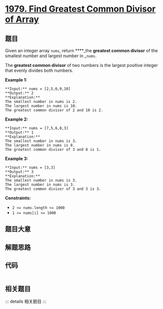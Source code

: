 # [1979. Find Greatest Common Divisor of Array](https://leetcode.com/problems/find-greatest-common-divisor-of-array)

## 题目

Given an integer array `nums`, return ****_the **greatest common divisor** of
the smallest number and largest number in _`nums`.

The **greatest common divisor** of two numbers is the largest positive integer
that evenly divides both numbers.



**Example 1:**

    
    
    **Input:** nums = [2,5,6,9,10]
    **Output:** 2
    **Explanation:**
    The smallest number in nums is 2.
    The largest number in nums is 10.
    The greatest common divisor of 2 and 10 is 2.
    

**Example 2:**

    
    
    **Input:** nums = [7,5,6,8,3]
    **Output:** 1
    **Explanation:**
    The smallest number in nums is 3.
    The largest number in nums is 8.
    The greatest common divisor of 3 and 8 is 1.
    

**Example 3:**

    
    
    **Input:** nums = [3,3]
    **Output:** 3
    **Explanation:**
    The smallest number in nums is 3.
    The largest number in nums is 3.
    The greatest common divisor of 3 and 3 is 3.
    



**Constraints:**

  * `2 <= nums.length <= 1000`
  * `1 <= nums[i] <= 1000`


## 题目大意

## 解题思路

## 代码

```javascript

```

## 相关题目

::: details 相关题目
:::
